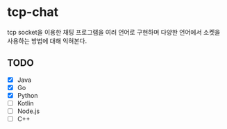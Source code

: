 # tcp-chat
tcp socket을 이용한 채팅 프로그램을 여러 언어로 구현하며
다양한 언어에서 소켓을 사용하는 방법에 대해 익혀본다.

## TODO

- [x] Java
- [x] Go
- [x] Python 
- [ ] Kotlin
- [ ] Node.js
- [ ] C++
